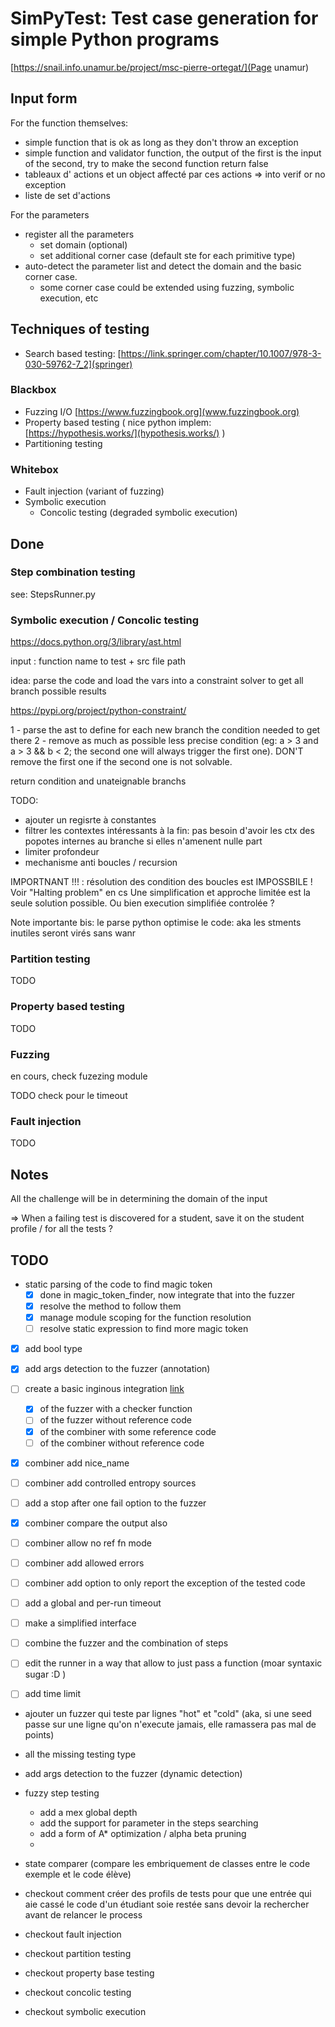 # SimPyTest: Test case generation for simple Python programs

[https://snail.info.unamur.be/project/msc-pierre-ortegat/](Page unamur)

## Input form

For the function themselves:

- simple function that is ok as long as they don't throw an exception
- simple function and validator function, the output of the first is the input of the second, try to make the second
  function return false
- tableaux d' actions et un object affecté par ces actions => into verif or no exception
- liste de set d'actions

For the parameters

- register all the parameters
    - set domain (optional)
    - set additional corner case (default ste for each primitive type)
- auto-detect the parameter list and detect the domain and the basic corner case.
    - some corner case could be extended using fuzzing, symbolic execution, etc

## Techniques of testing

- Search based testing: [https://link.springer.com/chapter/10.1007/978-3-030-59762-7_2](springer)

### Blackbox

- Fuzzing I/O [https://www.fuzzingbook.org](www.fuzzingbook.org)
- Property based testing ( nice python implem: [https://hypothesis.works/](hypothesis.works/) )
- Partitioning testing

### Whitebox

- Fault injection (variant of fuzzing)
- Symbolic execution
    - Concolic testing (degraded symbolic execution)

## Done

### Step combination testing

see: StepsRunner.py

### Symbolic execution / Concolic testing

https://docs.python.org/3/library/ast.html

input : function name to test + src file path

idea: parse the code and load the vars into a constraint solver to get all branch possible results

https://pypi.org/project/python-constraint/

1 - parse the ast to define for each new branch the condition needed to get there 2 - remove as much as possible less
precise condition (eg: a > 3 and a > 3 && b < 2; the second one will always trigger the first one). DON'T remove the
first one if the second one is not solvable.

return condition and unateignable branchs

TODO:

- ajouter un regisrte à constantes
- filtrer les contextes intéressants à la fin: pas besoin d'avoir les ctx des popotes internes au branche si elles
  n'amenent nulle part
- limiter profondeur
- mechanisme anti boucles / recursion

IMPORTNANT !!! : résolution des condition des boucles est IMPOSSBILE ! Voir "Halting problem" en cs Une simplification
et approche limitée est la seule solution possible. Ou bien execution simplifiée controlée ?

Note importante bis: le parse python optimise le code: aka les stments inutiles seront virés sans wanr

### Partition testing

TODO

### Property based testing

TODO

### Fuzzing

en cours, check fuzezing module

TODO check pour le timeout

### Fault injection

TODO

## Notes

All the challenge will be in determining the domain of the input

=> When a failing test is discovered for a student, save it on the student profile / for all the tests ?

## TODO

- static parsing of the code to find magic token
  - [x] done in magic_token_finder, now integrate that into the fuzzer 
  - [x] resolve the method to follow them
  - [x] manage module scoping for the function resolution
  - [ ] resolve static expression to find more magic token

- [x] add bool type

- [x] add args detection to the fuzzer (annotation)

- [ ] create a basic inginous integration [link](https://docs.inginious.org/en/v0.7/admin_doc/install_doc/installation.html#installing-inginious)
  - [x] of the fuzzer with a checker function
  - [ ] of the fuzzer without reference code
  - [x] of the combiner with some reference code
  - [ ] of the combiner without reference code

- [x] combiner add nice_name

- [ ] combiner add controlled entropy sources

- [ ] add a stop after one fail option to the fuzzer

- [x] combiner compare the output also

- [ ] combiner allow no ref fn mode

- [ ] combiner add allowed errors

- [ ] combiner add option to only report the exception of the tested code

- [ ] add a global and per-run timeout

- [ ] make a simplified interface

- [ ] combine the fuzzer and the combination of steps

- [ ] edit the runner in a way that allow to just pass a function (moar syntaxic sugar :D )

- [ ] add time limit

- ajouter un fuzzer qui teste par lignes "hot" et "cold" (aka, si une seed passe sur une ligne qu'on n'execute
  jamais, elle ramassera pas mal de points)

- all the missing testing type

- add args detection to the fuzzer (dynamic detection)

- fuzzy step testing
    - add a mex global depth
    - add the support for parameter in the steps searching
    - add a form of A* optimization / alpha beta pruning
    - 
- state comparer (compare les embriquement de classes entre le code exemple et le code élève)

- checkout comment créer des profils de tests pour que une entrée qui aie cassé le code d'un étudiant soie restée sans
  devoir la rechercher avant de relancer le process

- checkout fault injection
- checkout partition testing
- checkout property base testing
- checkout concolic testing
- checkout symbolic execution
